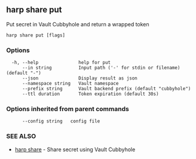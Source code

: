 ## harp share put

Put secret in Vault Cubbyhole and return a wrapped token

```
harp share put [flags]
```

### Options

```
  -h, --help               help for put
      --in string          Input path ('-' for stdin or filename) (default "-")
      --json               Display result as json
      --namespace string   Vault namespace
      --prefix string      Vault backend prefix (default "cubbyhole")
      --ttl duration       Token expiration (default 30s)
```

### Options inherited from parent commands

```
      --config string   config file
```

### SEE ALSO

* [harp share](harp_share.md)	 - Share secret using Vault Cubbyhole


